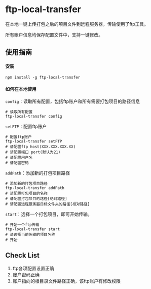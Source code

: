 # ftp-local-transfer

在本地一键上传打包之后的项目文件到远程服务器，传输使用了ftp工具。

所有账户信息均保存配置文件中，支持一键修改。

## 使用指南

#### 安装

```shell
npm install -g ftp-local-transfer 
```

#### 如何在本地使用

 `config`：读取所有配置，包括ftp账户和所有需要打包项目的路径信息

```shell
# 读取所有配置
ftp-local-transfer config
```

`setFTP`：配置ftp账户

```shell
# 配置ftp账户
ftp-local-transfer setFTP
# 请配置ftp host(XXX.XXX.XXX.XX)
# 请配置端口 port(默认为21)
# 请配置用户名
# 请配置密码
```

`addPath`：添加新的打包项目路径

```shell
# 添加新的打包项目路径
ftp-local-transfer addPath
# 请配置打包项目的名称
# 请配置打包项目的路径[绝对路径]
# 请配置远程服务器目标文件夹的路径[相对路径]
```

`start`：选择一个打包项目，即可开始传输。

```shell
# 开始一个ftp传输
ftp-local-transfer start
# 请选择当前传输的项目名称
# 开始
```

## Check List

1. ftp各项配置设置正确
2. 账户密码正确
3. 账户指向的根目录文件路径正确，该ftp账户有修改权限
